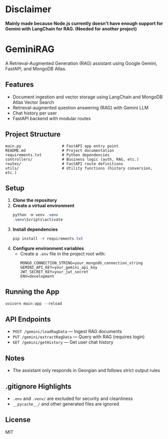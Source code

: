 # Disclaimer

**Mainly made because Node.js currently doesn't have enough support for Gemini with LangChain for RAG. (Needed for another project)**

# GeminiRAG

A Retrieval-Augmented Generation (RAG) assistant using Google Gemini, FastAPI, and MongoDB Atlas.

## Features
- Document ingestion and vector storage using LangChain and MongoDB Atlas Vector Search
- Retrieval-augmented question answering (RAG) with Gemini LLM
- Chat history per user
- FastAPI backend with modular routes

## Project Structure
```
main.py                  # FastAPI app entry point
README.md                # Project documentation
requirements.txt         # Python dependencies
controllers/             # Business logic (auth, RAG, etc.)
routes/                  # FastAPI route definitions
utils/                   # Utility functions (history conversion, etc.)

```

## Setup
1. **Clone the repository**
2. **Create a virtual environment**
   ```powershell
   python -m venv .venv
   .venv\Scripts\activate
   ```
3. **Install dependencies**
   ```powershell
   pip install -r requirements.txt
   ```
4. **Configure environment variables**
   - Create a `.env` file in the project root with:
     ```env
     MONGO_CONNECTION_STRING=your_mongodb_connection_string
     GEMINI_API_KEY=your_gemini_api_key
     JWT_SECRET_KEY=your_jwt_secret
     ENV=development
     ```

## Running the App
```powershell
uvicorn main:app --reload
```

## API Endpoints
- `POST /gemini/loadRagData` — Ingest RAG documents
- `PUT /gemini/extractRagData` — Query with RAG (requires login)
- `GET /gemini/getHistory` — Get user chat history

## Notes
- The assistant only responds in Georgian and follows strict output rules

## .gitignore Highlights
- `.env` and `.venv/` are excluded for security and cleanliness
- `__pycache__/` and other generated files are ignored

## License
MIT
